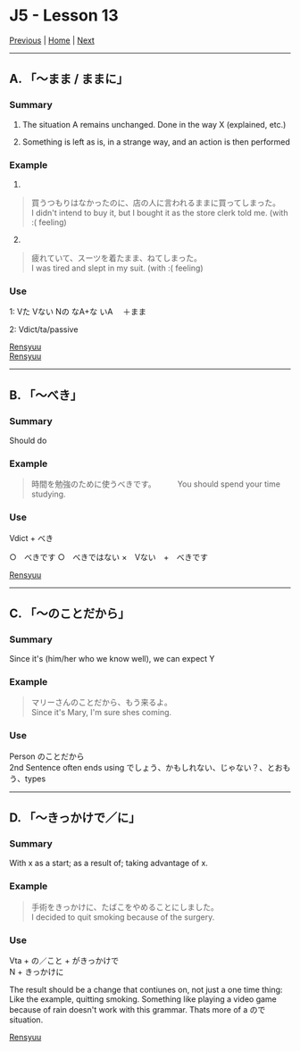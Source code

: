 # J5 - Lesson 13

[Previous](https://codywahl.github.io/JapaneseLanguageSchoolNotes/pages/J5/l2) | [Home](https://codywahl.github.io/JapaneseLanguageSchoolNotes) | [Next](https://codywahl.github.io/JapaneseLanguageSchoolNotes/pages/J5/l14)

* * *
## A. 「～まま / ままに」

### Summary
1. The situation A remains unchanged. Done in the way X (explained, etc.)

2. Something is left as is, in a strange way, and an action is then performed


### Example

1. 
> 買うつもりはなかったのに、店の人に言われるままに買ってしまった。　　
> I didn't intend to buy it, but I bought it as the store clerk told me. (with :( feeling)  

2. 
> 疲れていて、スーツを着たまま、ねてしまった。  
> I was tired and slept in my suit. (with :( feeling)  
 
### Use
1: 
Vた
Vない
Nの
なA+な
いA
　＋まま

2: 
Vdict/ta/passive

[Rensyuu](https://www.renshuu.org/grammar/25/%E3%81%BE%E3%81%BE%C2%A0)   
[Rensyuu](https://www.renshuu.org/grammar/557/%E3%81%BE%E3%81%BE%E3%81%AB%C2%A0)

* * *

## B. 「～べき」

### Summary
Should do

### Example

> 時間を勉強のために使うべきです。　　　
> You should spend your time studying.

### Use
Vdict + べき

○　べきです
○　べきではない
×　Vない　+　べきです

[Rensyuu](https://www.renshuu.org/grammar/219/%E3%81%B9%E3%81%8D%C2%A0%E3%81%A0%C2%A0%EF%BC%8F%C2%A0%E3%81%B9%E3%81%8D%C2%A0%E3%81%A7%C2%A0%E3%81%AF%C2%A0%E3%81%AA%E3%81%84%C2%A0)

* * *

## C. 「～のことだから」

### Summary
Since it's (him/her who we know well), we can expect Y 

### Example

> マリーさんのことだから、もう来るよ。   
> Since it's Mary, I'm sure shes coming. 

### Use
Person のことだから   
2nd Sentence often ends using でしょう、かもしれない、じゃない？、とおもう、types

* * *
## D. 「～きっかけで／に」

### Summary
With x as a start; as a result of; taking advantage of x.

### Example

> 手術をきっかけに、たばこをやめることにしました。　　    
> I decided to quit smoking because of the surgery.

### Use
Vta + の／こと + がきっかけで    
N + きっかけに

The result should be a change that contiunes on, not just a one time thing: Like the example, quitting smoking. Something like playing a video game because of rain doesn't work with this grammar. Thats more of a ので situation. 

[Rensyuu](https://www.renshuu.org/grammar/267/%E3%82%92%C2%A0%E3%81%8D%E3%81%A3%E3%81%8B%E3%81%91%C2%A0%E3%81%AB%C2%A0)
